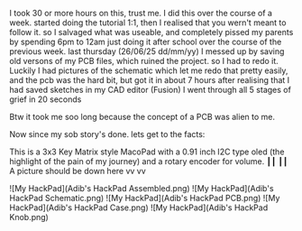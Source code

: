I took 30 or more hours on this, trust me.
I did this over the course of a week.
started doing the tutorial 1:1, then I realised that you wern't meant to follow it.
so I salvaged what was useable, and completely pissed my parents by spending 6pm to 12am just doing it after school over the course of the previous week.
last thursday (26/06/25 dd/mm/yy) I messed up by saving old versons of my PCB files, which ruined the project. so I had to redo it.
Luckily I had pictures of the schematic which let me redo that pretty easily, and the pcb was the hard bit, but got it in about 7 hours after realising that I had saved sketches in my CAD editor (Fusion)
I went through all 5 stages of grief in 20 seconds

Btw it took me soo long because the concept of a PCB was alien to me.

Now since my sob story's done. lets get to the facts:

This is a 3x3 Key Matrix style MacoPad with a 0.91 inch I2C type oled (the highlight of the pain of my journey) and a rotary encoder for volume.
                              ┃┃ ┃┃
A picture should be down here vv vv

![My HackPad](Adib's HackPad Assembled.png)
![My HackPad](Adib's HackPad Schematic.png)
![My HackPad](Adib's HackPad PCB.png)
![My HackPad](Adib's HackPad Case.png)
![My HackPad](Adib's HackPad Knob.png)